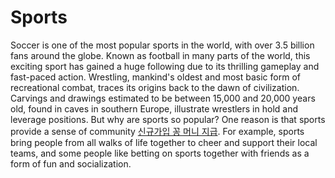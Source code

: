 # Sports
Soccer is one of the most popular sports in the world, with over 3.5 billion fans around the globe. Known as football in many parts of the world, this exciting sport has gained a huge following due to its thrilling gameplay and fast-paced action. Wrestling, mankind's oldest and most basic form of recreational combat, traces its origins back to the dawn of civilization. Carvings and drawings estimated to be between 15,000 and 20,000 years old, found in caves in southern Europe, illustrate wrestlers in hold and leverage positions.
But why are sports so popular? One reason is that sports provide a sense of community [신규가입 꽁 머니 지급](https://ggongnara.com/). For example, sports bring people from all walks of life together to cheer and support their local teams, and some people like betting on sports together with friends as a form of fun and socialization.
